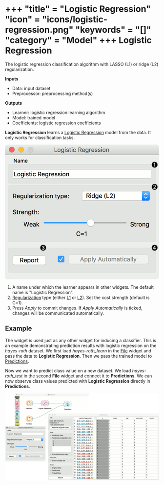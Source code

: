 +++
"title" = "Logistic Regression"
"icon" = "icons/logistic-regression.png"
"keywords" = "[]"
"category" = "Model"
+++
Logistic Regression
===================

The logistic regression classification algorithm with LASSO (L1) or ridge (L2) regularization.

**Inputs**

- Data: input dataset
- Preprocessor: preprocessing method(s)

**Outputs**

- Learner: logistic regression learning algorithm
- Model: trained model
- Coefficients: logistic regression coefficients

**Logistic Regression** learns a [Logistic Regression](https://en.wikipedia.org/wiki/Logistic_regression) model from the data. It only works for classification tasks.

![](/images/model/LogisticRegression-stamped.png)

1. A name under which the learner appears in other widgets. The default name is "Logistic Regression".
2. [Regularization](https://en.wikipedia.org/wiki/Regularization_(mathematics)) type (either [L1](https://en.wikipedia.org/wiki/Least_squares#Lasso_method) or [L2](https://en.wikipedia.org/wiki/Tikhonov_regularization)). Set the cost strength (default is C=1).
3. Press *Apply* to commit changes. If *Apply Automatically* is ticked, changes will be communicated automatically.

Example
-------

The widget is used just as any other widget for inducing a classifier. This is an example demonstrating prediction results with logistic regression on the *hayes-roth* dataset. We first load *hayes-roth_learn* in the [File](/widget-catalog/data/file) widget and pass the data to **Logistic Regression**. Then we pass the trained model to [Predictions](/widget-catalog/evaluation/predictions).

Now we want to predict class value on a new dataset. We load *hayes-roth_test* in the second **File** widget and connect it to **Predictions**. We can now observe class values predicted with **Logistic Regression** directly in **Predictions**.

![](/images/model/LogisticRegression-classification.png)
